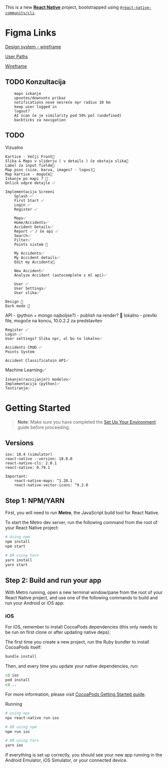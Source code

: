 This is a new [**React Native**](https://reactnative.dev) project, bootstrapped using [`@react-native-community/cli`](https://github.com/react-native-community/cli).

# Figma Links

[Design system - wireframe](https://www.figma.com/design/EQdOQNJO8Rux4EDKG7PnwK/Design-System?node-id=46-4&p=f&t=jX411xveqEsODApQ-0)

[User Paths](https://www.figma.com/board/wD20vh5swIJy49FuCIc0r8/UserPaths?node-id=0-1&p=f&t=j5cmhzRxaRK5boT4-0)

[Wireframe](https://www.figma.com/board/3pQpSxsKGlHkchWTyvFPKg/Wireframe?t=ZYRmYgJYtoxhqbdM-0)



## TODO Konzultacija
```
	maps iskanje
	upvotes/downvots prikaz
	notifications nove nesreče npr radius 10 km
	keep user logged in 
	logout?
	AI scan če je similarity pod 50% pol (undefined)
	backticks za navigation
```

## TODO
Vizualno
```
Kartice - Večji Front🚫
Slika & Maps v sliderju ( v details ) če obstaja slika🚫
Label za input fielde🚫
Map pins (size, barva, images? - logos)🚫
Map kartice - mogoče🚫
Iskanje po mapi ? 🚫
Onlick odpre detajle ✅

Implementacija Screeni
    Splash ✅
    First Start ✅
    Login ✅
    Register ✅

    Maps✅
    Home/Accidents✅
    Accident Details✅
    Report ✅ / še api ✅
    Search✅
    Filter✅
    Points sistem 🚫

    My Accidents✅
    My Accident details✅
    Edit my Accidents🚫

    New Accident✅
    Analyze Accident (autocomplete z ml api)✅

    User ✅
    User Settings✅
    User slika✅

Design 🚫
Dark mode 🚫
```
 
API  - (python + mongo najboljse?) - publish na render? 🚫 lokalno - prevlki file, mogoče na koncu, 10.0.2.2 za predstavitev
```
Register ✅
Login ✅
User settings? Slika npr, al bo to lokalno✅

Accidents CRUD ✅
Points System

Accident Classificatoin API✅
```

Machine Learning✅
```
Iskanje(razvijanje?) modelov✅
Implementacija (python)✅
Testiranje✅
```


# Getting Started

> **Note**: Make sure you have completed the [Set Up Your Environment](https://reactnative.dev/docs/set-up-your-environment) guide before proceeding.
## Versions
```
ios: 18.4 (simulator)
react-native --version: 18.0.0
react-native-cli: 2.0.1
react-native: 0.79.1

Important:
    react-native-maps: ^1.20.1
    react-native-vector-icons: ^9.2.0
```
## Step 1: NPM/YARN

First, you will need to run **Metro**, the JavaScript build tool for React Native.

To start the Metro dev server, run the following command from the root of your React Native project:

```sh
# Using npm
npm install
npm start

# OR using Yarn
yarn install
yarn start
```

## Step 2: Build and run your app

With Metro running, open a new terminal window/pane from the root of your React Native project, and use one of the following commands to build and run your Android or iOS app:


### iOS

For iOS, remember to install CocoaPods dependencies (this only needs to be run on first clone or after updating native deps).

The first time you create a new project, run the Ruby bundler to install CocoaPods itself:

```sh
bundle install
```

Then, and every time you update your native dependencies, run:
```sh
cd ios
pod install 
cd ..
```


For more information, please visit [CocoaPods Getting Started guide](https://guides.cocoapods.org/using/getting-started.html).



Running
```sh
# using npx
npx react-native run-ios

# OR using npm
npm run ios

# OR using Yarn
yarn ios
```

If everything is set up correctly, you should see your new app running in the Android Emulator, iOS Simulator, or your connected device.



